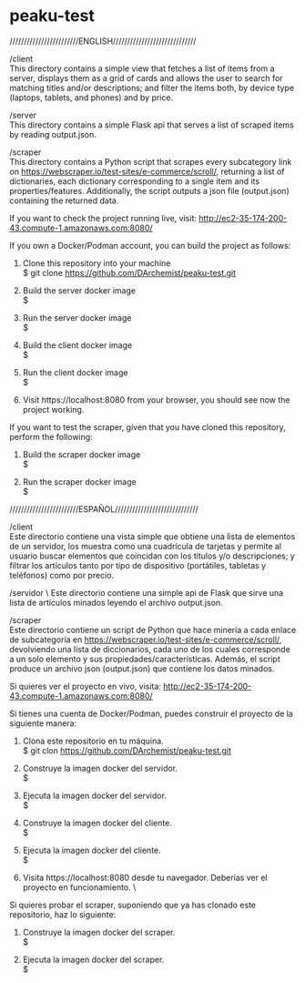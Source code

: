 # peaku-test

////////////////////////ENGLISH/////////////////////////////

/client \
This directory contains a simple view that fetches a list of items from a server, displays them as a grid of cards and allows the user to search for
matching titles and/or descriptions; and filter the items both, by device type (laptops, tablets, and phones) and by price.

/server \
This directory contains a simple Flask api that serves a list of scraped items by reading output.json.

/scraper \
This directory contains a Python script that scrapes every subcategory link on https://webscraper.io/test-sites/e-commerce/scroll/, returning a list of
dictionaries, each dictionary corresponding to a single item and its properties/features. Additionally, the script outputs a json file (output.json) containing the returned
data.

If you want to check the project running live, visit: http://ec2-35-174-200-43.compute-1.amazonaws.com:8080/

If you own a Docker/Podman account, you can build the project as follows:

1. Clone this repository into your machine \
$ git clone https://github.com/DArchemist/peaku-test.git

2. Build the server docker image \
$ 

3. Run the server docker image \
$

4. Build the client docker image \
$

5. Run the client docker image \
$

6. Visit https://localhost:8080 from your browser, you should see now the project working.


If you want to test the scraper, given that you have cloned this repository, perform the following:

1. Build the scraper docker image \
$

2. Run the scraper docker image \
$ 



////////////////////////ESPAÑOL/////////////////////////////


/client \
Este directorio contiene una vista simple que obtiene una lista de elementos de un servidor, los muestra como una cuadrícula de tarjetas y permite al usuario buscar elementos que coincidan con los títulos y/o descripciones; y filtrar los artículos tanto por tipo de dispositivo (portátiles, tabletas y teléfonos) como por precio.

/servidor \ 
Este directorio contiene una simple api de Flask que sirve una lista de artículos minados leyendo el archivo output.json.

/scraper \
Este directorio contiene un script de Python que hace minería a cada enlace de subcategoría en https://webscraper.io/test-sites/e-commerce/scroll/, devolviendo una lista de diccionarios, cada uno de los cuales corresponde a un solo elemento y sus propiedades/características. Además, el script produce un archivo json (output.json) que contiene los datos minados.

Si quieres ver el proyecto en vivo, visita: http://ec2-35-174-200-43.compute-1.amazonaws.com:8080/

Si tienes una cuenta de Docker/Podman, puedes construir el proyecto de la siguiente manera:

1. Clona este repositorio en tu máquina. \
$ git clon https://github.com/DArchemist/peaku-test.git

2. Construye la imagen docker del servidor. \
$ 

3. Ejecuta la imagen docker del servidor. \
$

4. Construye la imagen docker del cliente. \
$

5. Ejecuta la imagen docker del cliente. \
$

6. Visita https://localhost:8080 desde tu navegador. Deberías ver el proyecto en funcionamiento. \


Si quieres probar el scraper, suponiendo que ya has clonado este repositorio, haz lo siguiente:

1. Construye la imagen docker del scraper. \
$

2. Ejecuta la imagen docker del scraper. \
$ 











